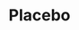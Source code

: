 ---
title: "Placebo"
summary: "Placebo are a British alternative rock band, formed in London in 1994 by vocalist–guitarist Brian Molko and bassist–guitarist Stefan Olsdal. Drummer Robert Schultzberg joined in late 1994, but left in 1996 shortly after the release of the band's eponymous debut album due to conflicts with Molko, and was replaced the same year by Steve Hewitt. Molko was born in Belgium and Olsdal and Schultzberg in Sweden; remaining members Molko and Olsdal both grew up in Luxembourg before separately relocating to London and are both British citizens.
Following the release of a demo, a split single, and their eponymous debut album, Placebo gained exposure in 1997 after the single \"Nancy Boy\" became popular in the UK, a song notorious at the time for its gender-bending content. The band stood out amongst the Britpop scene they were associated with at the time for their androgynous appearance and musical content, as well as Molko's distinctive high registered voice and lyrics which openly discussed sexuality, mental health, and drug use.
Hewitt left Placebo in 2007, due to personal and musical differences. He was replaced the following year by Steve Forrest. Placebo released two albums with Forrest, who left in 2015 to pursue his own musical career. Since 2015, Placebo are officially a duo, though augmented with additional musicians. Placebo have collaborated with various artists over the years, including David Bowie, Justin Warfield, Michael Stipe and Alison Mosshart. To date, Placebo have released eight studio albums, all of which have reached the Top 20 in the United Kingdom, and have sold around 14 million records worldwide."
image: "placebo.jpg"
apple_music_artist_url: "https://music.apple.com/gb/artist/placebo/649817"
wikipedia_url: "https://en.wikipedia.org/wiki/Placebo_(band)"
---